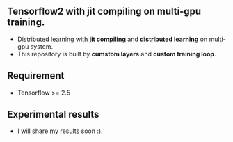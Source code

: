 ## Tensorflow2 with jit compiling on multi-gpu training.
- Distributed learning with **jit compiling** and **distributed learning** on multi-gpu system.
- This repository is built by **cumstom layers** and **custom training loop**.

## Requirement
- Tensorflow >= 2.5

## Experimental results
* I will share my results soon :).
